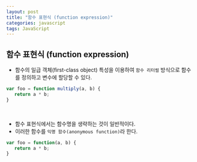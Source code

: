 ```yaml
---
layout: post
title: "함수 표현식 (function expression)"
categories: javascript
tags: JavaScript
---
```


## 함수 표현식 (function expression)

- 함수의 일급 객체(first-class object) 특성을 이용하여 `함수 리터럴` 방식으로 함수를 정의하고 변수에 할당할 수 있다.

```javascript
var foo = function multiply(a, b) {
   return a * b;
}
```

<br>

- 함수 표현식에서는 함수명을 생략하는 것이 일반적이다.
- 이러한 함수를 `익명 함수(anonymous function)`라 한다.

```javascript
var foo = function(a, b) {
   return a * b;
}
```

